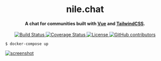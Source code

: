<h1 align="center">
  nile.chat
  <br>
</h1>

<h4 align="center">A chat for communities built with <a href="https://vuejs.org/" target="_blank">Vue</a> and <a href="https://tailwindcss.com/" target="_blank">TailwindCSS</a>.</h4>

<p align="center">
  <a href="https://travis-ci.org/ovsoinc/nile.chat">
    <img src="https://travis-ci.org/ovsoinc/nile.chat.svg?branch=master"
         alt="Build Status">
  </a>
  <a href="https://coveralls.io/github/ovsoinc/nile.chat?branch=master">
    <img src="https://coveralls.io/repos/github/ovsoinc/nile.chat/badge.svg"
         alt="Coverage Status">
  </a>
  <a href="https://github.com/Storj/ovsoinc/nile.chat/blob/master/LICENSE">
    <img src="https://img.shields.io/badge/license-AGPLv3-blue.svg?label=license"
         alt="License">
  </a>
  <a href="https://github.com/ovsoinc/nile.chat/graphs/contributors">
    <img src="https://img.shields.io/github/contributors/ovsoinc/nile.chat.svg"
         alt="GitHub contributors">
  </a>
</p>

```
$ docker-compose up
```

[![screenshot](https://raw.githubusercontent.com/ovsoinc/nile.chat/master/screenshot.png)](https://nile.chat)
